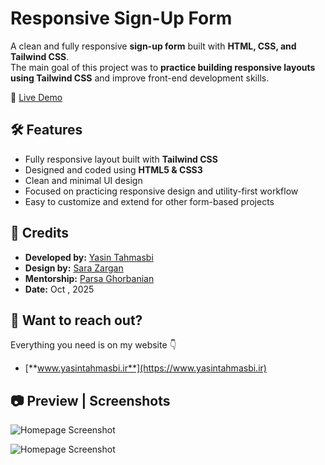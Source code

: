# Responsive Sign-Up Form
A clean and fully responsive **sign-up form** built with **HTML, CSS, and Tailwind CSS**.  
The main goal of this project was to **practice building responsive layouts using Tailwind CSS** and improve front-end development skills.


🔗 [Live Demo](https://yasin-tahmasbi.github.io/Responsive-Sign-Up-Form/)

## 🛠️ Features

- Fully responsive layout built with **Tailwind CSS**
- Designed and coded using **HTML5 & CSS3**
- Clean and minimal UI design
- Focused on practicing responsive design and utility-first workflow
- Easy to customize and extend for other form-based projects


## 👤 Credits

- **Developed by:** [Yasin Tahmasbi](https://yasintahmasbi.ir/)
- **Design by:** [Sara Zargan](https://www.linkedin.com/in/sara-zargan-80b7b02b6/)
- **Mentorship:** [Parsa Ghorbanian](https://www.instagram.com/parsa_ghorbanian_web/#)
- **Date:** Oct , 2025


## **🔗 Want to reach out?**

Everything you need is on my website 👇

-  [**www.yasintahmasbi.ir**](https://www.yasintahmasbi.ir)


## 📷 Preview | Screenshots

![Homepage Screenshot](assets/img/sc1.png)


![Homepage Screenshot](assets/img/sc2.png)
